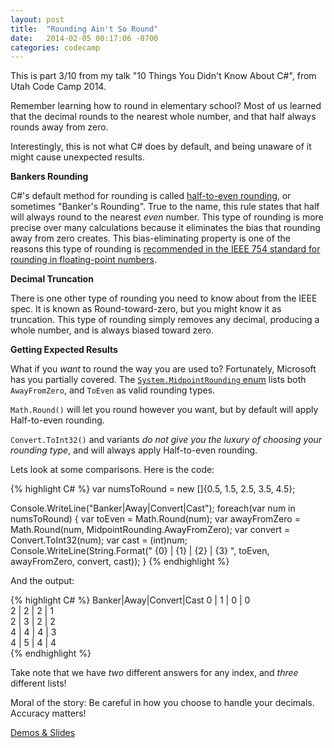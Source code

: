 ```yaml
---
layout: post
title:  "Rounding Ain't So Round"
date:   2014-02-05 00:17:06 -0700
categories: codecamp
---
```

This is part 3/10 from my talk "10 Things You Didn't Know About C#", from Utah Code Camp 2014.

Remember learning how to round in elementary school? Most of us learned that the decimal rounds to the nearest whole number, and that half always rounds away from zero.

Interestingly, this is not what C# does by default, and being unaware of it might cause unexpected results.

**Bankers Rounding**

C#'s default method for rounding is called [half-to-even rounding](http://en.wikipedia.org/wiki/Rounding#Round_half_to_even), or sometimes "Banker's Rounding". True to the name, this rule states that half will always round to the nearest _even_ number. This type of rounding is more precise over many calculations because it eliminates the bias that rounding away from zero creates. This bias-eliminating property is one of the reasons this type of rounding is [recommended in the IEEE 754 standard for rounding in floating-point numbers](http://en.wikipedia.org/wiki/IEEE_floating_point#Rounding_rules).

**Decimal Truncation**

There is one other type of rounding you need to know about from the IEEE spec. It is known as Round-toward-zero, but you might know it as truncation. This type of rounding simply removes any decimal, producing a whole number, and is always biased toward zero.

**Getting Expected Results**

What if you _want_ to round the way you are used to? Fortunately, Microsoft has you partially covered. The [`System.MidpointRounding` enum](http://msdn.microsoft.com/en-us/library/system.midpointrounding.aspx) lists both `AwayFromZero`, and `ToEven` as valid rounding types.

`Math.Round()` will let you round however you want, but by default will apply Half-to-even rounding.

`Convert.ToInt32()` and variants _do not give you the luxury of choosing your rounding type_, and will always apply Half-to-even rounding.

Lets look at some comparisons. Here is the code:

{% highlight C# %}
var numsToRound = new []{0.5, 1.5, 2.5, 3.5, 4.5};

Console.WriteLine("Banker|Away|Convert|Cast");
foreach(var num in numsToRound)
{
    var toEven = Math.Round(num);
    var awayFromZero = Math.Round(num, MidpointRounding.AwayFromZero);
    var convert = Convert.ToInt32(num);
    var cast = (int)num;
    Console.WriteLine(String.Format("  {0}   | {1}  |   {2}   | {3}  ", toEven, awayFromZero, convert, cast));
}
{% endhighlight %}

And the output:

{% highlight C# %}
Banker|Away|Convert|Cast
  0   | 1  |   0   | 0  
  2   | 2  |   2   | 1  
  2   | 3  |   2   | 2  
  4   | 4  |   4   | 3  
  4   | 5  |   4   | 4  
{% endhighlight %}

Take note that we have _two_ different answers for any index, and _three_ different lists!

Moral of the story: Be careful in how you choose to handle your decimals. Accuracy matters!

[Demos & Slides](https://drive.google.com/#folders/0B3kpIc8k4Sb8NGpnTXFGT3hEaE0)
